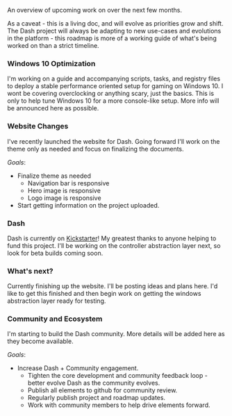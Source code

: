 ﻿﻿﻿An overview of upcoming work on over the next few months.As a caveat - this is a living doc, and will evolve as priorities grow and shift. The Dash project will always be adapting to new use-cases and evolutions in the platform - this roadmap is more of a working guide of what's being worked on than a strict timeline.### Windows 10 OptimizationI'm working on a guide and accompanying scripts, tasks, and registry files to deploy a stable performance oriented setup for gaming on Windows 10. I wont be covering overclocking or anything scary, just the basics. This is only to help tune Windows 10 for a more console-like setup. More info will be announced here as possible.### Website ChangesI've recently launched the website for Dash. Going forward I'll work on the theme only as needed and focus on finalizing the documents.*Goals*:- Finalize theme as needed  -  Navigation bar is responsive  -  Hero image is responsive  -  Logo image is responsive- Start getting information on the project uploaded.### DashDash is currently on [Kickstarter](https://www.kickstarter.com/projects/2050460584/dash?ref=7f05s1)! My greatest thanks to anyone helping to fund this project. I'll be working on the controller abstraction layer next, so look for beta builds coming soon.### What's next?Currently finishing up the website. I'll be posting ideas and plans here. I'd like to get this finished and then begin work on getting the windows abstraction layer ready for testing. ### Community and EcosystemI'm starting to build the Dash community. More details will be added here as they become available.*Goals*:- Increase Dash + Community engagement.  - Tighten the core development and community feedback loop - better evolve Dash as the community evolves.  - Publish all elements to github for community review.  - Regularly publish project and roadmap updates.  - Work with community members to help drive elements forward.